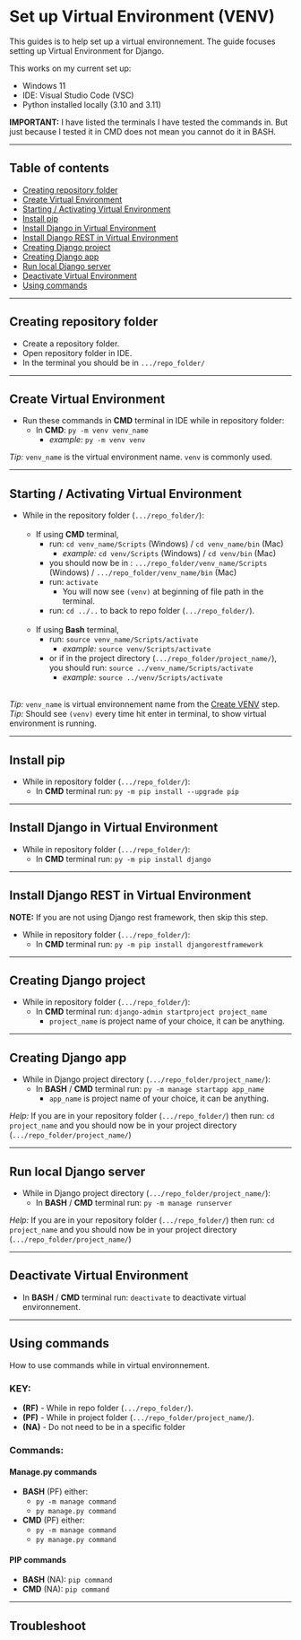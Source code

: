 # Set up Virtual Environment (VENV)

This guides is to help set up a virtual environnement. The guide focuses setting up Virtual Environment for Django.

This works on my current set up:

- Windows 11
- IDE: Visual Studio Code (VSC)
- Python installed locally (3.10 and 3.11)

**IMPORTANT:** I have listed the terminals I have tested the commands in. But just because I tested it in CMD does not mean you cannot do it in BASH.

---

## Table of contents

- [Creating repository folder](#creating-repository-folder)
- [Create Virtual Environment](#create-virtual-environment)
- [Starting / Activating Virtual Environment](#starting--activating-virtual-environment)
- [Install pip](#install-pip)
- [Install Django in Virtual Environment](#install-django-in-virtual-environment)
- [Install Django REST in Virtual Environment](#install-django-rest-in-virtual-environment)
- [Creating Django project](#creating-django-project)
- [Creating Django app](#creating-django-app)
- [Run local Django server](#run-local-django-server)
- [Deactivate Virtual Environment](#deactivate-virtual-environment)
- [Using commands](#using-commands)

---

## Creating repository folder

- Create a repository folder.
- Open repository folder in IDE.
- In the terminal you should be in `.../repo_folder/`

---

## Create Virtual Environment

- Run these commands in **CMD** terminal in IDE while in repository folder:
  - In **CMD**: `py -m venv venv_name`
    - *example:* `py -m venv venv`

*Tip:* `venv_name` is the virtual environment name. `venv` is commonly used.

---

## Starting / Activating Virtual Environment

- While in the repository folder (`.../repo_folder/`):
<br/><br/>
  - If using **CMD** terminal,
    - run: `cd venv_name/Scripts` (Windows) / `cd venv_name/bin` (Mac)
      - *example:* `cd venv/Scripts` (Windows) / `cd venv/bin` (Mac)
    - you should now be in : `.../repo_folder/venv_name/Scripts` (Windows) / `.../repo_folder/venv_name/bin` (Mac)
    - run: `activate`
      - You will now see `(venv)` at beginning of file path in the terminal.
    - run: `cd ../..` to back to repo folder (`.../repo_folder/`).
<br/><br/>
  - If using **Bash** terminal,
    - run: `source venv_name/Scripts/activate`
      - *example:* `source venv/Scripts/activate`
    - or if in the project directory (`.../repo_folder/project_name/`), you should run: `source ../venv_name/Scripts/activate`
      - *example:* `source ../venv/Scripts/activate`
<br/><br/>

*Tip:* `venv_name` is virtual environnement name from the [Create VENV](#create-virtual-environment) step.\
*Tip:* Should see `(venv)` every time hit enter in terminal, to show virtual environment is running.

---

## Install pip

- While in repository folder (`.../repo_folder/`):
  - In **CMD** terminal run: `py -m pip install --upgrade pip`

---

## Install Django in Virtual Environment

- While in repository folder (`.../repo_folder/`):
  - In **CMD** terminal run: `py -m pip install django`

---

## Install Django REST in Virtual Environment

**NOTE:** If you are not using Django rest framework, then skip this step.

- While in repository folder (`.../repo_folder/`):
  - In **CMD** terminal run: `py -m pip install djangorestframework`

---

## Creating Django project

- While in repository folder (`.../repo_folder/`):
  - In **CMD** terminal run: `django-admin startproject project_name`
    - `project_name` is project name of your choice, it can be anything.

---

## Creating Django app

- While in Django project directory (`.../repo_folder/project_name/`):
  - In **BASH** / **CMD** terminal run: `py -m manage startapp app_name`
    - `app_name` is project name of your choice, it can be anything.

*Help:* If you are in your repository folder (`.../repo_folder/`) then run: `cd project_name` and you should now be in your project directory (`.../repo_folder/project_name/`)

---

## Run local Django server

- While in Django project directory (`.../repo_folder/project_name/`):
  - In **BASH** / **CMD** terminal run: `py -m manage runserver`

*Help:* If you are in your repository folder (`.../repo_folder/`) then run: `cd project_name` and you should now be in your project directory (`.../repo_folder/project_name/`)

---

## Deactivate Virtual Environment

- In **BASH** / **CMD** terminal run: `deactivate` to deactivate virtual environnement.

---

## Using commands

How to use commands while in virtual environnement.

### **KEY:**

- **(RF)** - While in repo folder (`.../repo_folder/`).
- **(PF)** - While in project folder (`.../repo_folder/project_name/`).
- **(NA)** - Do not need to be in a specific folder

### **Commands:**

#### Manage.py commands

- **BASH** (PF) either:
  - `py -m manage command`
  - `py manage.py command`
- **CMD** (PF) either:
  - `py -m manage command`
  - `py manage.py command`

#### PIP commands

- **BASH** (NA): `pip command`
- **CMD** (NA): `pip command`

---

## Troubleshoot
